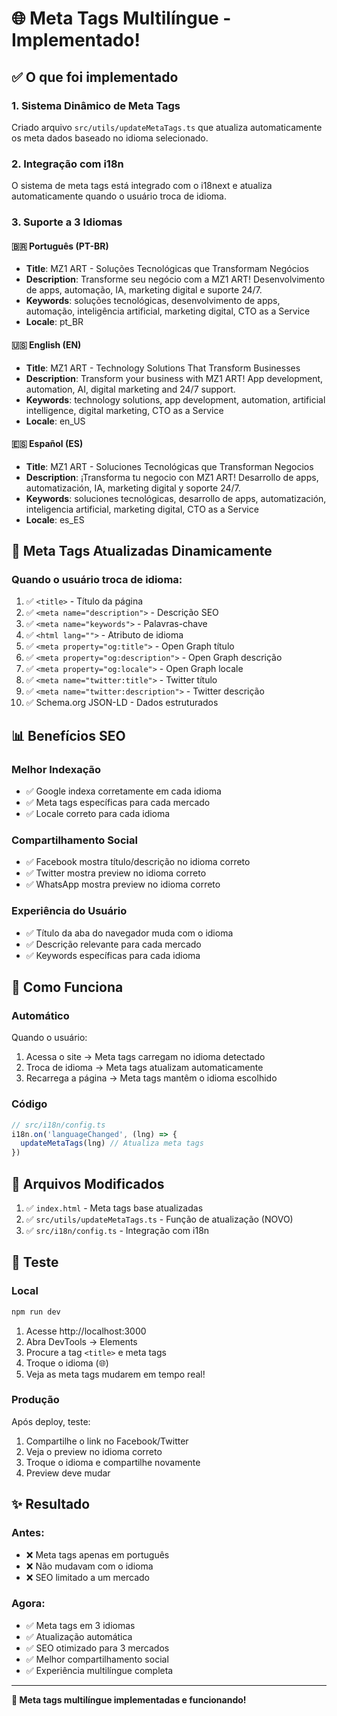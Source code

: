 # 🌐 Meta Tags Multilíngue - Implementado!

## ✅ O que foi implementado

### 1. Sistema Dinâmico de Meta Tags
Criado arquivo `src/utils/updateMetaTags.ts` que atualiza automaticamente os meta dados baseado no idioma selecionado.

### 2. Integração com i18n
O sistema de meta tags está integrado com o i18next e atualiza automaticamente quando o usuário troca de idioma.

### 3. Suporte a 3 Idiomas

#### 🇧🇷 Português (PT-BR)
- **Title**: MZ1 ART - Soluções Tecnológicas que Transformam Negócios
- **Description**: Transforme seu negócio com a MZ1 ART! Desenvolvimento de apps, automação, IA, marketing digital e suporte 24/7.
- **Keywords**: soluções tecnológicas, desenvolvimento de apps, automação, inteligência artificial, marketing digital, CTO as a Service
- **Locale**: pt_BR

#### 🇺🇸 English (EN)
- **Title**: MZ1 ART - Technology Solutions That Transform Businesses
- **Description**: Transform your business with MZ1 ART! App development, automation, AI, digital marketing and 24/7 support.
- **Keywords**: technology solutions, app development, automation, artificial intelligence, digital marketing, CTO as a Service
- **Locale**: en_US

#### 🇪🇸 Español (ES)
- **Title**: MZ1 ART - Soluciones Tecnológicas que Transforman Negocios
- **Description**: ¡Transforma tu negocio con MZ1 ART! Desarrollo de apps, automatización, IA, marketing digital y soporte 24/7.
- **Keywords**: soluciones tecnológicas, desarrollo de apps, automatización, inteligencia artificial, marketing digital, CTO as a Service
- **Locale**: es_ES

## 🎯 Meta Tags Atualizadas Dinamicamente

### Quando o usuário troca de idioma:
1. ✅ `<title>` - Título da página
2. ✅ `<meta name="description">` - Descrição SEO
3. ✅ `<meta name="keywords">` - Palavras-chave
4. ✅ `<html lang="">` - Atributo de idioma
5. ✅ `<meta property="og:title">` - Open Graph título
6. ✅ `<meta property="og:description">` - Open Graph descrição
7. ✅ `<meta property="og:locale">` - Open Graph locale
8. ✅ `<meta name="twitter:title">` - Twitter título
9. ✅ `<meta name="twitter:description">` - Twitter descrição
10. ✅ Schema.org JSON-LD - Dados estruturados

## 📊 Benefícios SEO

### Melhor Indexação
- ✅ Google indexa corretamente em cada idioma
- ✅ Meta tags específicas para cada mercado
- ✅ Locale correto para cada idioma

### Compartilhamento Social
- ✅ Facebook mostra título/descrição no idioma correto
- ✅ Twitter mostra preview no idioma correto
- ✅ WhatsApp mostra preview no idioma correto

### Experiência do Usuário
- ✅ Título da aba do navegador muda com o idioma
- ✅ Descrição relevante para cada mercado
- ✅ Keywords específicas para cada idioma

## 🔧 Como Funciona

### Automático
Quando o usuário:
1. Acessa o site → Meta tags carregam no idioma detectado
2. Troca de idioma → Meta tags atualizam automaticamente
3. Recarrega a página → Meta tags mantêm o idioma escolhido

### Código
```typescript
// src/i18n/config.ts
i18n.on('languageChanged', (lng) => {
  updateMetaTags(lng) // Atualiza meta tags
})
```

## 📝 Arquivos Modificados

1. ✅ `index.html` - Meta tags base atualizadas
2. ✅ `src/utils/updateMetaTags.ts` - Função de atualização (NOVO)
3. ✅ `src/i18n/config.ts` - Integração com i18n

## 🚀 Teste

### Local
```bash
npm run dev
```

1. Acesse http://localhost:3000
2. Abra DevTools → Elements
3. Procure a tag `<title>` e meta tags
4. Troque o idioma (🌐)
5. Veja as meta tags mudarem em tempo real!

### Produção
Após deploy, teste:
1. Compartilhe o link no Facebook/Twitter
2. Veja o preview no idioma correto
3. Troque o idioma e compartilhe novamente
4. Preview deve mudar

## ✨ Resultado

### Antes:
- ❌ Meta tags apenas em português
- ❌ Não mudavam com o idioma
- ❌ SEO limitado a um mercado

### Agora:
- ✅ Meta tags em 3 idiomas
- ✅ Atualização automática
- ✅ SEO otimizado para 3 mercados
- ✅ Melhor compartilhamento social
- ✅ Experiência multilíngue completa

---

**🎉 Meta tags multilíngue implementadas e funcionando!**
